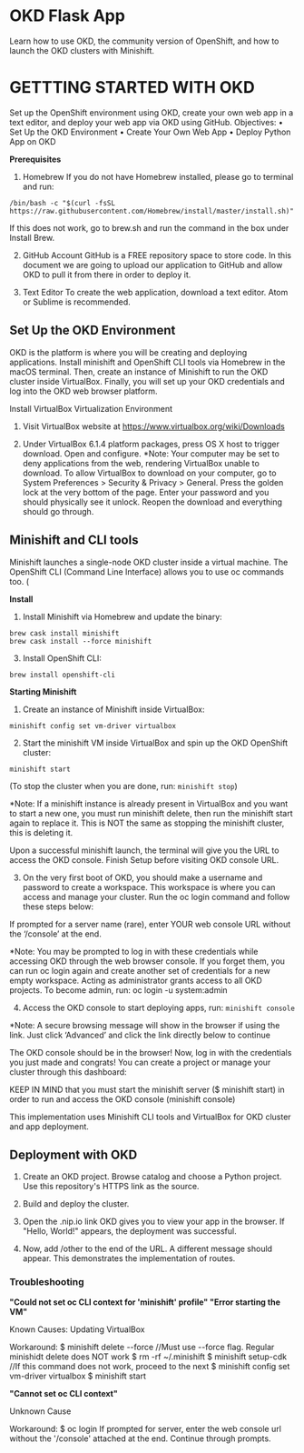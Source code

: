 # OKD Flask App
Learn how to use OKD, the community version of OpenShift, and how to launch the OKD clusters with Minishift.

# GETTTING STARTED WITH OKD
Set up the OpenShift environment using OKD, create your own web app in a text editor, and deploy your web app via OKD using GitHub.
Objectives:
•	Set Up the OKD Environment
•	Create Your Own Web App
•	Deploy Python App on OKD

**Prerequisites**
1.	Homebrew
If you do not have Homebrew installed, please go to terminal and run:

`/bin/bash -c "$(curl -fsSL https://raw.githubusercontent.com/Homebrew/install/master/install.sh)"`

If this does not work, go to brew.sh and run the command in the box under Install Brew.
 

2.	GitHub Account
GitHub is a FREE repository space to store code. In this document we are going to upload our application to GitHub and allow OKD to pull it from there in order to deploy it.

3.	Text Editor
To create the web application, download a text editor. Atom or Sublime is recommended.


## Set Up the OKD Environment
OKD is the platform is where you will be creating and deploying applications. Install minishift and OpenShift CLI tools via Homebrew in the macOS terminal. Then, create an instance of Minishift to run the OKD cluster inside VirtualBox. Finally, you will set up your OKD credentials and log into the OKD web browser platform. 
 
Install VirtualBox Virtualization Environment
1.	Visit VirtualBox website at https://www.virtualbox.org/wiki/Downloads
 

2.	Under VirtualBox 6.1.4 platform packages, press OS X host to trigger download. Open and configure. 
*Note:  Your computer may be set to deny applications from the web, rendering VirtualBox unable to download. To allow VirtualBox to download on your computer, go to System Preferences > Security & Privacy > General. Press the golden lock at the very bottom of the page. Enter your password and you should physically see it unlock. Reopen the download and everything should go through.

## Minishift and CLI tools
Minishift launches a single-node OKD cluster inside a virtual machine. The OpenShift CLI (Command Line Interface) allows you to use oc commands too. (

**Install**
1.	Install Minishift via Homebrew and update the binary:  
```
brew cask install minishift
brew cask install --force minishift
```

3.	Install OpenShift CLI:
```
brew install openshift-cli
```


**Starting Minishift**
1.	Create an instance of Minishift inside VirtualBox:

`minishift config set vm-driver virtualbox`

2.	Start the minishift VM inside VirtualBox and spin up the OKD OpenShift cluster:

`minishift start`

(To stop the cluster when you are done, run: `minishift stop`)

*Note: If a minishift instance is already present in VirtualBox and you want to start a new one, you must run minishift delete, then run the minishift start again to replace it. This is NOT the same as stopping the minishift cluster, this is deleting it.

Upon a successful minishift launch, the terminal will give you the URL to access the OKD console. Finish Setup before visiting OKD console URL.

3.	On the very first boot of OKD, you should make a username and password to create a workspace. This workspace is where you can access and manage your cluster. Run the oc login command and follow these steps below: 

 
If prompted for a server name (rare), enter YOUR web console URL without the ‘/console’ at the end.
 
*Note: You may be prompted to log in with these credentials while accessing OKD through the web browser console. If you forget them, you can run oc login again and create another set of credentials for a new empty workspace. Acting as administrator grants access to all OKD projects. To become admin, run: oc login -u system:admin


4.	Access the OKD console to start deploying apps, run:
`minishift console`

*Note: A secure browsing message will show in the browser if using the link. Just click ‘Advanced’ and click the link directly below to continue

The OKD console should be in the browser!
Now, log in with the credentials you just made and congrats! You can create a project or manage your cluster through this dashboard:
 
KEEP IN MIND that you must start the minishift server ($ minishift start) in order to run and access the OKD console (minishift console)











This implementation uses Minishift CLI tools and VirtualBox for OKD cluster and app deployment.

## Deployment with OKD

1. Create an OKD project. Browse catalog and choose a Python project. Use this repository's HTTPS link as the source.

2. Build and deploy the cluster.

3. Open the .nip.io link OKD gives you to view your app in the browser. If "Hello, World!" appears, the deployment was successful.

4. Now, add /other to the end of the URL. A different message should appear. This demonstrates the implementation of routes.



### Troubleshooting
**"Could not set oc CLI context for 'minishift' profile"
"Error starting the VM"**

Known Causes: Updating VirtualBox

Workaround:
$ minishift delete --force //Must use --force flag. Regular minishidt delete does NOT work
$ rm -rf ~/.minishift
$ minishift setup-cdk //If this command does not work, proceed to the next 
$ minishift config set vm-driver virtualbox
$ minishift start


**"Cannot set oc CLI context"**

Unknown Cause

Workaround:
$ oc login
If prompted for server, enter the web console url without the '/console' attached at the end. Continue through prompts.
